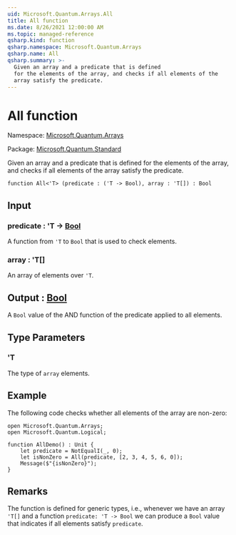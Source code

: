 ```yaml
---
uid: Microsoft.Quantum.Arrays.All
title: All function
ms.date: 8/26/2021 12:00:00 AM
ms.topic: managed-reference
qsharp.kind: function
qsharp.namespace: Microsoft.Quantum.Arrays
qsharp.name: All
qsharp.summary: >-
  Given an array and a predicate that is defined
  for the elements of the array, and checks if all elements of the
  array satisfy the predicate.
---
```


# All function

Namespace: [Microsoft.Quantum.Arrays](xref:Microsoft.Quantum.Arrays)

Package: [Microsoft.Quantum.Standard](https://nuget.org/packages/Microsoft.Quantum.Standard)


Given an array and a predicate that is definedfor the elements of the array, and checks if all elements of thearray satisfy the predicate.

```qsharp
function All<'T> (predicate : ('T -> Bool), array : 'T[]) : Bool
```


## Input

### predicate : 'T -> [Bool](xref:microsoft.quantum.qsharp.valueliterals#bool-literals)

A function from `'T` to `Bool` that is used to check elements.


### array : 'T[]

An array of elements over `'T`.



## Output : [Bool](xref:microsoft.quantum.qsharp.valueliterals#bool-literals)

A `Bool` value of the AND function of the predicate applied to all elements.

## Type Parameters

### 'T

The type of `array` elements.

## Example

The following code checks whether all elements of the array are non-zero:```qsharpopen Microsoft.Quantum.Arrays;open Microsoft.Quantum.Logical;function AllDemo() : Unit {    let predicate = NotEqualI(_, 0);    let isNonZero = All(predicate, [2, 3, 4, 5, 6, 0]);    Message($"{isNonZero}");}```

## Remarks

The function is defined for generic types, i.e., whenever we havean array `'T[]` and a function `predicate: 'T -> Bool` we can producea `Bool` value that indicates if all elements satisfy `predicate`.